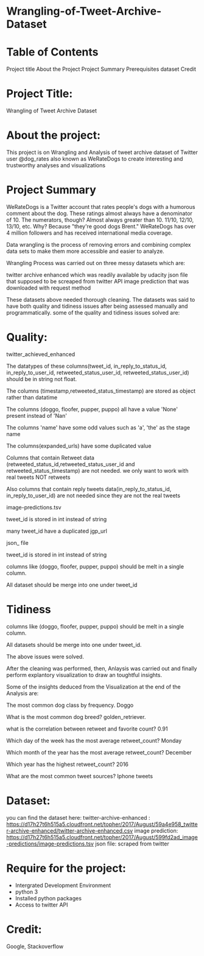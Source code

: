 # Wrangling-of-Tweet-Archive-Dataset

# Table of Contents

Project title
About the Project
Project Summary
Prerequisites
dataset
Credit

# Project Title:
Wrangling of Tweet Archive Dataset
    
# About the project:
This project is on Wrangling and Analysis of tweet archive dataset of Twitter user @dog_rates also known as WeRateDogs to create interesting and trustworthy analyses and visualizations

# Project Summary
WeRateDogs is a Twitter account that rates people's dogs with a humorous comment about the dog. These ratings almost always have a denominator of 10. The numerators, though? Almost always greater than 10. 11/10, 12/10, 13/10, etc. Why? Because "they're good dogs Brent." WeRateDogs has over 4 million followers and has received international media coverage.

Data wrangling is the process of removing errors and combining complex data sets to make them more accessible and easier to analyze.

Wrangling Process was carried out on three messy datasets which are:

twitter archive enhanced which was readily available by udacity
json file that supposed to be screaped from twitter API
image prediction that was downloaded with request method

These datasets above needed thorough cleaning. The datasets was said to have both quality and tidiness issues after being assessed manually and programmatically. some of the quality and tidiness issues solved are:

# Quality:

twitter_achieved_enhanced

The datatypes of these columns(tweet_id, in_reply_to_status_id, in_reply_to_user_id, retweeted_status_user_id, retweeted_status_user_id) should be in string not float.

The columns (timestamp,retweeted_status_timestamp) are stored as object rather than datatime

The columns (doggo, floofer, pupper, puppo) all have a value 'None' present instead of 'Nan'

The columns 'name' have some odd values such as 'a', 'the' as the stage name

The columns(expanded_urls) have some duplicated value

Columns that contain Retweet data (retweeted_status_id,retweeted_status_user_id and retweeted_status_timestamp) are not needed. we only want to work with real tweets NOT retweets

Also columns that contain reply tweets data(in_reply_to_status_id, in_reply_to_user_id) are not needed since they are not the real tweets

image-predictions.tsv

tweet_id is stored in int instead of string

many tweet_id have a duplicated jgp_url

json_ file

tweet_id is stored in int instead of string

columns like (doggo, floofer, pupper, puppo) should be melt in a single column.

All dataset should be merge into one under tweet_id

# Tidiness

columns like (doggo, floofer, pupper, puppo) should be melt in a single column.

All datasets should be merge into one under tweet_id.


The above issues were solved.


After the cleaning was performed, then, Anlaysis was carried out and finally perform explantory visualization to draw an toughtful insights.

Some of the insights deduced from the Visualization at the end of the Analysis are:

The most common dog class by frequency. Doggo

What is the most common dog breed? golden_retriever.

what is the correlation between retweet and favorite count? 0.91

Which day of the week has the most average retweet_count? Monday

Which month of the year has the most average retweet_count? December

Which year has the highest retweet_count? 2016

What are the most common tweet sources? Iphone tweets

# Dataset:
you can find the dataset here:
twitter-archive-enhanced :  https://d17h27t6h515a5.cloudfront.net/topher/2017/August/59a4e958_twitter-archive-enhanced/twitter-archive-enhanced.csv
image prediction: https://d17h27t6h515a5.cloudfront.net/topher/2017/August/599fd2ad_image-predictions/image-predictions.tsv
json file: scraped from twitter

# Require for the project:
- Intergrated Development Environment
- python 3
- Installed python packages
- Access to twitter API

# Credit:
Google,
Stackoverflow

